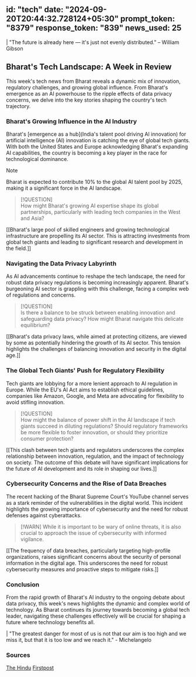 
id: "tech"
date: "2024-09-20T20:44:32.728124+05:30"
prompt_token: "8379"
response_token: "839"
news_used: 25
------
| "The future is already here — it's just not evenly distributed." – William Gibson

## Bharat's Tech Landscape: A Week in Review

This week's tech news from Bharat reveals a dynamic mix of innovation, regulatory challenges, and growing global influence. From Bharat's emergence as an AI powerhouse to the ripple effects of data privacy concerns, we delve into the key stories shaping the country's tech trajectory.

### Bharat's Growing Influence in the AI Industry

Bharat's [emergence as a hub](India's talent pool driving AI innovation) for artificial intelligence (AI) innovation is catching the eye of global tech giants. With both the United States and Europe acknowledging Bharat's expanding AI capabilities, the country is becoming a key player in the race for technological dominance. 

> [!NOTE]  
> Bharat is expected to contribute 10% to the global AI talent pool by 2025, making it a significant force in the AI landscape.

> [!QUESTION]  
> How might Bharat's growing AI expertise shape its global partnerships, particularly with leading tech companies in the West and Asia?

[[Bharat's large pool of skilled engineers and growing technological infrastructure are propelling its AI sector. This is attracting investments from global tech giants and leading to significant research and development in the field.]]

### Navigating the Data Privacy Labyrinth

As AI advancements continue to reshape the tech landscape, the need for robust data privacy regulations is becoming increasingly apparent.  Bharat's burgeoning AI sector is grappling with this challenge, facing a complex web of regulations and concerns. 

> [!QUESTION]  
> Is there a balance to be struck between enabling innovation and safeguarding data privacy? How might Bharat navigate this delicate equilibrium?

[[Bharat's data privacy laws, while aimed at protecting citizens, are viewed by some as potentially hindering the growth of its AI sector. This tension highlights the challenges of balancing innovation and security in the digital age.]]

### The Global Tech Giants' Push for Regulatory Flexibility

Tech giants are lobbying for a more lenient approach to AI regulation in Europe. While the EU's AI Act aims to establish ethical guidelines, companies like Amazon, Google, and Meta are advocating for flexibility to avoid stifling innovation. 

> [!QUESTION]  
>  How might the balance of power shift in the AI landscape if tech giants succeed in diluting regulations?  Should regulatory frameworks be more flexible to foster innovation, or should they prioritize consumer protection? 

[[This clash between tech giants and regulators underscores the complex relationship between innovation, regulation, and the impact of technology on society. The outcome of this debate will have significant implications for the future of AI development and its role in shaping our lives.]]

### Cybersecurity Concerns and the Rise of Data Breaches

The recent hacking of the Bharat Supreme Court's YouTube channel serves as a stark reminder of the vulnerabilities in the digital world.  This incident highlights the growing importance of cybersecurity and the need for robust defenses against cyberattacks.

> [!WARN]
> While it is important to be wary of online threats, it is also crucial to approach the issue of cybersecurity with informed vigilance. 

[[The frequency of data breaches, particularly targeting high-profile organizations, raises significant concerns about the security of personal information in the digital age. This underscores the need for robust cybersecurity measures and proactive steps to mitigate risks.]]

### Conclusion

From the rapid growth of Bharat's AI industry to the ongoing debate about data privacy, this week's news highlights the dynamic and complex world of technology.  As Bharat continues its journey towards becoming a global tech leader, navigating these challenges effectively will be crucial for shaping a future where technology benefits all.

| "The greatest danger for most of us is not that our aim is too high and we miss it, but that it is too low and we reach it." - Michelangelo


### Sources

[The Hindu](https://www.thehindu.com/)
[Firstpost](https://www.firstpost.com/) 

